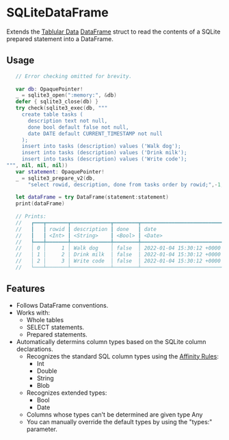 # SQLiteDataFrame

Extends the [Tablular Data](https://developer.apple.com/documentation/tabulardata)
[DataFrame](https://developer.apple.com/documentation/tabulardata/dataframe)
struct to read the contents of a SQLite prepared statement into a DataFrame.

## Usage

```swift
   // Error checking omitted for brevity.
   
   var db: OpaquePointer!
   _ = sqlite3_open(":memory:", &db)
   defer { sqlite3_close(db) }
   try check(sqlite3_exec(db, """
     create table tasks (
       description text not null,
       done bool default false not null,
       date DATE default CURRENT_TIMESTAMP not null
     );
     insert into tasks (description) values ('Walk dog');
     insert into tasks (description) values ('Drink milk');
     insert into tasks (description) values ('Write code');
""", nil, nil, nil))
   var statement: OpaquePointer!
   _ = sqlite3_prepare_v2(db,
       "select rowid, description, done from tasks order by rowid;",-1,&statement,nil)
   
   let dataFrame = try DataFrame(statement:statement)
   print(dataFrame)
   
   // Prints:
   //   ┏━━━┳━━━━━━━┳━━━━━━━━━━━━━┳━━━━━━━━┳━━━━━━━━━━━━━━━━━━━━━━━━━━━┓
   //   ┃   ┃ rowid ┃ description ┃ done   ┃ date                      ┃
   //   ┃   ┃ <Int> ┃ <String>    ┃ <Bool> ┃ <Date>                    ┃
   //   ┡━━━╇━━━━━━━╇━━━━━━━━━━━━━╇━━━━━━━━╇━━━━━━━━━━━━━━━━━━━━━━━━━━━┩
   //   │ 0 │     1 │ Walk dog    │ false  │ 2022-01-04 15:30:12 +0000 │
   //   │ 1 │     2 │ Drink milk  │ false  │ 2022-01-04 15:30:12 +0000 │
   //   │ 2 │     3 │ Write code  │ false  │ 2022-01-04 15:30:12 +0000 │
   //   └───┴───────┴─────────────┴────────┴───────────────────────────┘

```

## Features

- Follows DataFrame conventions.
- Works with:
  - Whole tables
  - SELECT statements.
  - Prepared statements.
- Automatically determins column types based on the SQLite column declarations.
  - Recognizes the standard SQL column types using the [Affinity Rules](https://www.sqlite.org/datatype3.html):
    - Int
    - Double
    - String
    - Blob
  - Recognizes extended types:
    - Bool
    - Date
  - Columns whose types can't be determined are given type Any
  - You can manually override the default types by using the "types:" parameter.
